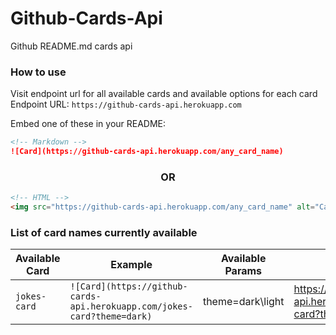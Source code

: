 # Github-Cards-Api

Github README.md cards api

### How to use

Visit endpoint url for all available cards and available options for each card <br/>
Endpoint URL: `https://github-cards-api.herokuapp.com`

Embed one of these in your README:

```md
<!-- Markdown -->
![Card](https://github-cards-api.herokuapp.com/any_card_name)
```

<h3 align="center">OR</h3>

```html
<!-- HTML -->
<img src="https://github-cards-api.herokuapp.com/any_card_name" alt="Card" />
```


### List of card names currently available

| Available Card  | Example | Available Params | Preview |
| --------------- | ------- | ---------------- | ------- |
| `jokes-card`  | `![Card](https://github-cards-api.herokuapp.com/jokes-card?theme=dark)` | theme=dark\light | https://github-cards-api.herokuapp.com/jokes-card?theme=dark |
